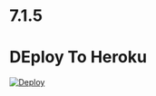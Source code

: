 # 7.1.5
# DEploy To Heroku

[![Deploy](https://www.herokucdn.com/deploy/button.svg)](https://heroku.com/deploy?template=https://github.com/BigSmokeCuba/7.1.5)
